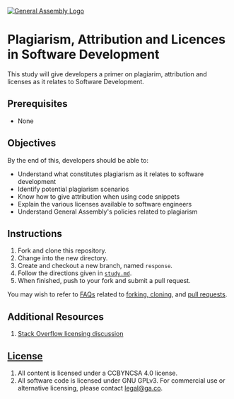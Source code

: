 [![General Assembly Logo](https://camo.githubusercontent.com/1a91b05b8f4d44b5bbfb83abac2b0996d8e26c92/687474703a2f2f692e696d6775722e636f6d2f6b6538555354712e706e67)](https://generalassemb.ly/education/web-development-immersive)

# Plagiarism, Attribution and Licences in Software Development

This study will give developers a primer on plagiarim, attribution and licenses as it relates to Software Development.


## Prerequisites

-   None

## Objectives

By the end of this, developers should be able to:

-   Understand what constitutes plagiarism as it relates to software development
-   Identify potential plagiarism scenarios
-   Know how to give attribution when using code snippets
-   Explain the various licenses available to software engineers
-   Understand General Assembly's policies related to plagiarism

## Instructions

1.  Fork and clone this repository.
1.  Change into the new directory.
1.  Create and checkout a new branch, named `response`.
1.  Follow the directions given in [`study.md`](study.md).
1.  When finished, push to your fork and submit a pull request.

You may wish to refer to [FAQs](https://github.com/ga-wdi-boston/meta/wiki/)
related to [forking,
cloning](https://github.com/ga-wdi-boston/meta/wiki/ForkAndClone), and [pull
requests](https://github.com/ga-wdi-boston/meta/wiki/PullRequest).

## Additional Resources

1. [Stack Overflow licensing discussion](https://meta.stackexchange.com/questions/272956/a-new-code-license-the-mit-this-time-with-attribution-required?cb=1)

## [License](LICENSE)

1.  All content is licensed under a CC­BY­NC­SA 4.0 license.
1.  All software code is licensed under GNU GPLv3. For commercial use or
    alternative licensing, please contact legal@ga.co.
